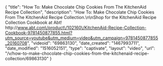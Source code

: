 {
    "title": "How To: Make Chocolate Chip Cookies From The KitchenAid Recipe Collection",
    "description": "How To: Make Chocolate Chip Cookies From The KitchenAid Recipe Collection.\n\nShop for the KitchenAid Recipe Collection Cookbook at Abt! http:\/\/www.abt.com\/product\/102160\/KitchenAid-Recipe-Collection-Cookbook-9781450877855.html?utm_source=youtube&utm_medium=video&utm_campaign=9781450877855_20160708",
    "videoid": "69863130",
    "date_created": "1467993711",
    "date_modified": "1516052151",
    "type": "captivate",
    "layout": "video",
    "url": "\/v\/how-to-make-chocolate-chip-cookies-from-the-kitchenaid-recipe-collection\/69863130"
}
